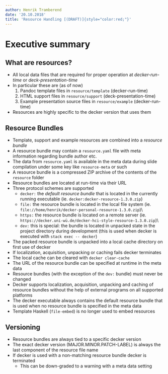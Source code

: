 ```yaml
---
author: Henrik Tramberend
date: '20.10.2018'
title: 'Resource Handling [(DRAFT)]{style="color:red;"}'
---
```


# Executive summary

## What are resources?

-   All local data files that are required for proper operation at *decker-run-time* or *deck-presentation-time*
-   In particular these are (as of now)
    1.  Pandoc template files in `resource/template` (decker-run-time)
    2.  HTML support files in `resource/support` (deck-presentation-time)
    3.  Example presentation source files in `resource/example` (decker-run-time)
-   Resources are highly specific to the decker version that uses them

## Resource Bundles

-   Template, support and example resources are combined into a *resource bundle*
-   A resource bundle may contain a `resource.yaml` file with meta information regarding bundle author etc.
-   The data from `resource.yaml` is available in the meta data during slide compilation under some key like `resource-meta` or such
-   A resource bundle is a compressed ZIP archive of the contents of the `resource` folder
-   Resource bundles are located at run-time via their URL
-   Three protocol schemes are supported
    -   `decker:` the *default resource bundle* that is located in the currently running executable (ie. `decker:decker-resource-1.3.0.zip`)
    -   `file:` the resource bundle is located in the local file system (ie. `file://home/henrik/decker-personal-resource-1.3.0.zip`)\
    -   `https:` the resource bundle is located on a remote server (ie. `https://decker.uni-wü.de/decker-hci-style-resource-1.3.0.zip`)\
    -   `dev:` this is special: the bundle is located in unpacked state in the project directory during development (this is used when decker is executed with `stack exec -- decker`)
-   The packed resource bundle is unpacked into a local cache directory on first use of decker
-   If localization, acquisition, unpacking or caching fails decker terminates
-   The local cache can be cleared with `decker clear-cache`
-   The URL of the resource bundle can be specified at runtime in the meta data
-   Resource bundles (with the exception of the `dev:` bundle) must never be changed
-   Decker supports localization, acquisition, unpacking and caching of resource bundles without the help of external programs on all supported platforms
-   The decker executable always contains the default resource bundle that is used when no resource bundle is specified in the meta data
-   Template Haskell (`file-embed`) is no longer used to embed resources

## Versioning

-   Resource bundles are always tied to a specific decker version
-   The exact decker version (MAJOR.MINOR.PATCH-LABEL) is always the last component of the resource file name
-   If decker is used with a non-matching resource bundle decker is terminated
    -   This can be down-graded to a warning with a meta data setting
